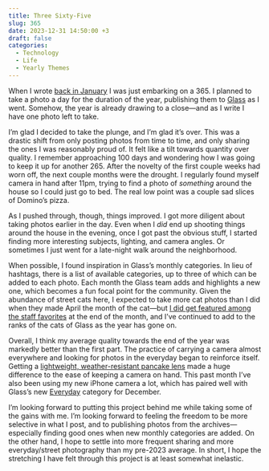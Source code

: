 ```yaml
---
title: Three Sixty-Five
slug: 365
date: 2023-12-31 14:50:00 +3
draft: false
categories:
  - Technology
  - Life
  - Yearly Themes
---
```


When I wrote [back in January](/2023/01/02/2023-in-focus/) I was just embarking on a 365. I planned to take a photo a day for the duration of the year, publishing them to [Glass](https://glass.photo/seanlunsford) as I went. Somehow, the year is already drawing to a close—and as I write I have one photo left to take.

I’m glad I decided to take the plunge, and I’m glad it’s over. This was a drastic shift from only posting photos from time to time, and only sharing the ones I was reasonably proud of. It felt like a tilt towards quantity over quality. I remember approaching 100 days and wondering how I was going to keep it up for another 265. After the novelty of the first couple weeks had worn off, the next couple months were the drought. I regularly found myself camera in hand after 11pm, trying to find a photo of *something* around the house so I could just go to bed. The real low point was a couple sad slices of Domino’s pizza.

As I pushed through, though, things improved. I got more diligent about taking photos earlier in the day. Even when I *did* end up shooting things around the house in the evening, once I got past the obvious stuff, I started finding more interesting subjects, lighting, and camera angles. Or sometimes I just went for a late-night walk around the neighborhood.

When possible, I found inspiration in Glass’s monthly categories. In lieu of hashtags, there is a list of available categories, up to three of which can be added to each photo. Each month the Glass team adds and highlights a new one, which becomes a fun focal point for the community. Given the abundance of street cats here, I expected to take more cat photos than I did when they made April the month of the cat—but [I did get featured among the staff favorites](https://glass.photo/highlights/cat-favorites) at the end of the month, and I’ve continued to add to the ranks of the cats of Glass as the year has gone on.

Overall, I think my average quality towards the end of the year was markedly better than the first part. The practice of carrying a camera almost everywhere and looking for photos in the everyday began to reinforce itself. Getting a [lightweight, weather-resistant pancake lens](https://fujifilm-x.com/en-us/products/lenses/xf27mmf28-r-wr/) made a huge difference to the ease of keeping a camera on hand. This past month I’ve also been using my new iPhone camera a lot, which has paired well with Glass’s new [Everyday](https://glass.photo/categories/everyday) category for December.

I’m looking forward to putting this project behind me while taking some of the gains with me. I’m looking forward to feeling the freedom to be more selective in what I post, and to publishing photos from the archives—especially finding good ones when new monthly categories are added. On the other hand, I hope to settle into more frequent sharing and more everyday/street photography than my pre-2023 average. In short, I hope the stretching I have felt through this project is at least somewhat inelastic.

